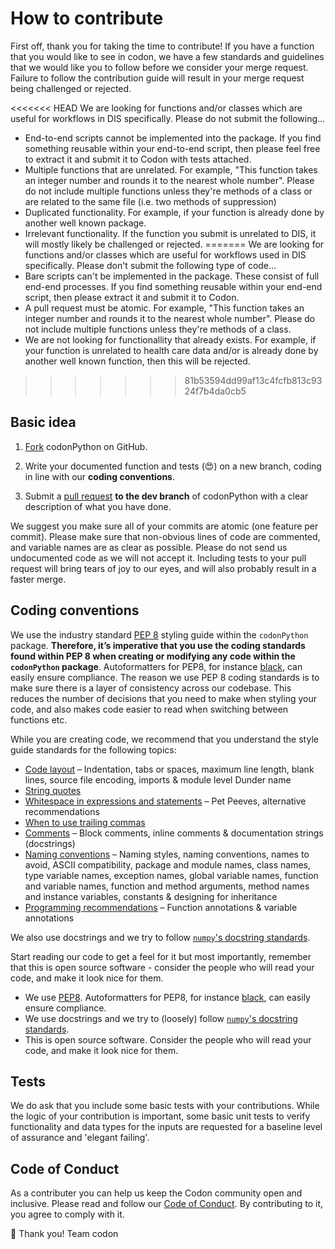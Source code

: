 # How to contribute

First off, thank you for taking the time to contribute! If you have a function that you would like to see in codon, we have a few standards and guidelines that we would like you to follow before we consider your merge request. Failure to follow the contribution guide will result in your merge request being challenged or rejected.

<<<<<<< HEAD
We are looking for functions and/or classes which are useful for workflows in DIS specifically. Please do not submit the following...
* End-to-end scripts cannot be implemented into the package. If you find something reusable within your end-to-end script, then please feel free to extract it and submit it to Codon with tests attached.
* Multiple functions that are unrelated. For example, "This function takes an integer number and rounds it to the nearest whole number". Please do not include multiple functions unless they're methods of a class or are related to the same file (i.e. two methods of suppression)
* Duplicated functionality. For example, if your function is already done by another well known package.
* Irrelevant functionality. If the function you submit is unrelated to DIS, it will mostly likely be challenged or rejected.
=======
We are looking for functions and/or classes which are useful for workflows used in DIS specifically. Please don't submit the following type of code...
* Bare scripts can't be implemented in the package. These consist of full end-end processes. If you find something reusable within your end-end script, then please extract it and submit it to Codon.
* A pull request must be atomic. For example, "This function takes an integer number and rounds it to the nearest whole number". Please do not include multiple functions unless they're methods of a class.
* We are not looking for functionallity that already exists. For example, if your function is unrelated to health care data and/or is already done by another well known function, then this will be rejected.
>>>>>>> 81b53594dd99af13c4fcfb813c9324f7b4da0cb5

## Basic idea

1. [Fork](https://help.github.com/en/articles/fork-a-repo) codonPython on GitHub.

2. Write your documented function and tests (:heart_eyes:) on a new branch, coding in line with our **coding conventions**.

3. Submit a [pull request](https://help.github.com/en/articles/creating-a-pull-request) **to the dev branch** of codonPython with a clear description of what you have done.

We suggest you make sure all of your commits are atomic (one feature per commit). Please make sure that non-obvious lines of code are commented, and variable names are as clear as possible. Please do not send us undocumented code as we will not accept it. Including tests to your pull request will bring tears of joy to our eyes, and will also probably result in a faster merge.

## Coding conventions

We use the industry standard [PEP 8](https://www.python.org/dev/peps/pep-0008/) styling guide within the `codonPython` package. **Therefore, it’s imperative that you use the coding standards found within PEP 8 when creating or modifying any code within the `codonPython` package**. Autoformatters for PEP8, for instance [black](https://black.readthedocs.io/en/stable/), can easily ensure compliance. The reason we use PEP 8 coding standards is to make sure there is a layer of consistency across our codebase. This reduces the number of decisions that you need to make when styling your code, and also makes code easier to read when switching between functions etc.

While you are creating code, we recommend that you understand the style guide standards for the following topics:

* [Code layout](https://www.python.org/dev/peps/pep-0008/#code-lay-out) – Indentation, tabs or spaces, maximum line length, blank lines, source file encoding, imports & module level Dunder name
* [String quotes](https://www.python.org/dev/peps/pep-0008/#string-quotes)
* [Whitespace in expressions and statements](https://www.python.org/dev/peps/pep-0008/#whitespace-in-expressions-and-statements) – Pet Peeves, alternative recommendations
* [When to use trailing commas](https://www.python.org/dev/peps/pep-0008/#when-to-use-trailing-commas)
* [Comments](https://www.python.org/dev/peps/pep-0008/#comments) – Block comments, inline comments & documentation strings (docstrings)
* [Naming conventions](https://www.python.org/dev/peps/pep-0008/#naming-conventions) – Naming styles, naming conventions, names to avoid, ASCII compatibility, package and module names, class names, type variable names, exception names, global variable names, function and variable names, function and method arguments, method names and instance variables, constants & designing for inheritance
* [Programming recommendations](https://www.python.org/dev/peps/pep-0008/#programming-recommendations) – Function annotations & variable annotations

We also use docstrings and we try to follow [`numpy`'s docstring standards](https://numpydoc.readthedocs.io/en/latest/format.html#docstring-standard).

Start reading our code to get a feel for it but most importantly, remember that this is open source software - consider the people who will read your code, and make it look nice for them.

* We use [PEP8](https://www.python.org/dev/peps/pep-0008/). Autoformatters for PEP8, for instance [black](https://black.readthedocs.io/en/stable/), can easily ensure compliance.
* We use docstrings and we try to (loosely) follow [`numpy`'s docstring standards](https://numpydoc.readthedocs.io/en/latest/format.html#docstring-standard).
* This is open source software. Consider the people who will read your code, and make it look nice for them.

## Tests

We do ask that you include some basic tests with your contributions. While the logic of your contribution is important, some basic unit tests to verify functionality and data types for the inputs are requested for a baseline level of assurance and 'elegant failing'.

## Code of Conduct

As a contributer you can help us keep the Codon community open and inclusive. Please read and follow our [Code of Conduct](https://github.com/codonlibrary/code-of-conduct/tree/master). By contributing to it, you agree to comply with it.

:clinking_glasses: Thank you!
Team codon
